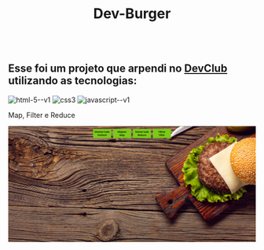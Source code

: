 <div align= center>
    <h1>Dev-Burger</h1>
</div>
<br>
<br>
    <h2>Esse foi um projeto que arpendi no <a href="https://rodolfomori.com.br/devclub">DevClub</a> utilizando as tecnologias:</h2>
    

<div>
   <img width="48" height="48" src="https://img.icons8.com/color/48/html-5--v1.png" alt="html-5--v1"/>
   <img width="48" height="48" src="https://img.icons8.com/color/48/css3.png" alt="css3"/>
   <img width="48" height="48" src="https://img.icons8.com/color/48/javascript--v1.png" alt="javascript--v1"/>
  
</div>
 
<p>Map, Filter e Reduce</p>
<img src="https://github.com/sidnei-leao/DevClub-Burger/blob/main/assets/Captura%20de%20tela%202025-09-23%20181641%20burger.png?raw=true">


